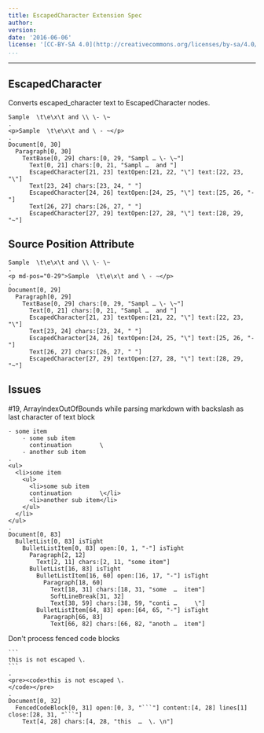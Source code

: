 ```yaml
---
title: EscapedCharacter Extension Spec
author:
version:
date: '2016-06-06'
license: '[CC-BY-SA 4.0](http://creativecommons.org/licenses/by-sa/4.0/)'
...
```


---

## EscapedCharacter

Converts escaped_character text to EscapedCharacter nodes.

```````````````````````````````` example EscapedCharacter: 1
Sample  \t\e\x\t and \\ \- \~
.
<p>Sample  \t\e\x\t and \ - ~</p>
.
Document[0, 30]
  Paragraph[0, 30]
    TextBase[0, 29] chars:[0, 29, "Sampl … \- \~"]
      Text[0, 21] chars:[0, 21, "Sampl …  and "]
      EscapedCharacter[21, 23] textOpen:[21, 22, "\"] text:[22, 23, "\"]
      Text[23, 24] chars:[23, 24, " "]
      EscapedCharacter[24, 26] textOpen:[24, 25, "\"] text:[25, 26, "-"]
      Text[26, 27] chars:[26, 27, " "]
      EscapedCharacter[27, 29] textOpen:[27, 28, "\"] text:[28, 29, "~"]
````````````````````````````````


## Source Position Attribute

```````````````````````````````` example(Source Position Attribute: 1) options(src-pos)
Sample  \t\e\x\t and \\ \- \~
.
<p md-pos="0-29">Sample  \t\e\x\t and \ - ~</p>
.
Document[0, 29]
  Paragraph[0, 29]
    TextBase[0, 29] chars:[0, 29, "Sampl … \- \~"]
      Text[0, 21] chars:[0, 21, "Sampl …  and "]
      EscapedCharacter[21, 23] textOpen:[21, 22, "\"] text:[22, 23, "\"]
      Text[23, 24] chars:[23, 24, " "]
      EscapedCharacter[24, 26] textOpen:[24, 25, "\"] text:[25, 26, "-"]
      Text[26, 27] chars:[26, 27, " "]
      EscapedCharacter[27, 29] textOpen:[27, 28, "\"] text:[28, 29, "~"]
````````````````````````````````


## Issues

#19, ArrayIndexOutOfBounds while parsing markdown with backslash as last character of text block

```````````````````````````````` example Issues: 1
- some item
    - some sub item
      continuation        \
    - another sub item
.
<ul>
  <li>some item
    <ul>
      <li>some sub item
      continuation        \</li>
      <li>another sub item</li>
    </ul>
  </li>
</ul>
.
Document[0, 83]
  BulletList[0, 83] isTight
    BulletListItem[0, 83] open:[0, 1, "-"] isTight
      Paragraph[2, 12]
        Text[2, 11] chars:[2, 11, "some item"]
      BulletList[16, 83] isTight
        BulletListItem[16, 60] open:[16, 17, "-"] isTight
          Paragraph[18, 60]
            Text[18, 31] chars:[18, 31, "some  …  item"]
            SoftLineBreak[31, 32]
            Text[38, 59] chars:[38, 59, "conti …     \"]
        BulletListItem[64, 83] open:[64, 65, "-"] isTight
          Paragraph[66, 83]
            Text[66, 82] chars:[66, 82, "anoth …  item"]
````````````````````````````````


Don't process fenced code blocks

```````````````````````````````` example Issues: 2
```
this is not escaped \. 
```
.
<pre><code>this is not escaped \. 
</code></pre>
.
Document[0, 32]
  FencedCodeBlock[0, 31] open:[0, 3, "```"] content:[4, 28] lines[1] close:[28, 31, "```"]
    Text[4, 28] chars:[4, 28, "this  …  \. \n"]
````````````````````````````````


